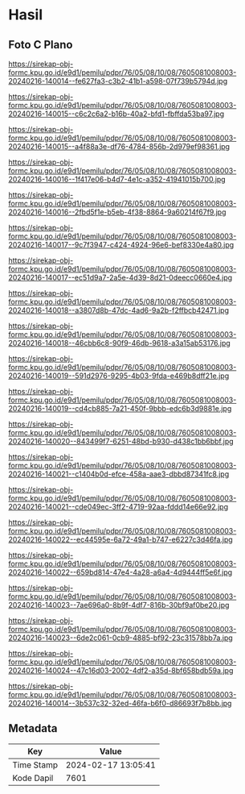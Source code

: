 # Hasil

## Foto C Plano

https://sirekap-obj-formc.kpu.go.id/e9d1/pemilu/pdpr/76/05/08/10/08/7605081008003-20240216-140014--fe627fa3-c3b2-41b1-a598-07f739b5794d.jpg

https://sirekap-obj-formc.kpu.go.id/e9d1/pemilu/pdpr/76/05/08/10/08/7605081008003-20240216-140015--c6c2c6a2-b16b-40a2-bfd1-fbffda53ba97.jpg

https://sirekap-obj-formc.kpu.go.id/e9d1/pemilu/pdpr/76/05/08/10/08/7605081008003-20240216-140015--a4f88a3e-df76-4784-856b-2d979ef98361.jpg

https://sirekap-obj-formc.kpu.go.id/e9d1/pemilu/pdpr/76/05/08/10/08/7605081008003-20240216-140016--1f417e06-b4d7-4e1c-a352-41941015b700.jpg

https://sirekap-obj-formc.kpu.go.id/e9d1/pemilu/pdpr/76/05/08/10/08/7605081008003-20240216-140016--2fbd5f1e-b5eb-4f38-8864-9a60214f67f9.jpg

https://sirekap-obj-formc.kpu.go.id/e9d1/pemilu/pdpr/76/05/08/10/08/7605081008003-20240216-140017--9c7f3947-c424-4924-96e6-bef8330e4a80.jpg

https://sirekap-obj-formc.kpu.go.id/e9d1/pemilu/pdpr/76/05/08/10/08/7605081008003-20240216-140017--ec51d9a7-2a5e-4d39-8d21-0deecc0660e4.jpg

https://sirekap-obj-formc.kpu.go.id/e9d1/pemilu/pdpr/76/05/08/10/08/7605081008003-20240216-140018--a3807d8b-47dc-4ad6-9a2b-f2ffbcb42471.jpg

https://sirekap-obj-formc.kpu.go.id/e9d1/pemilu/pdpr/76/05/08/10/08/7605081008003-20240216-140018--46cbb6c8-90f9-46db-9618-a3a15ab53176.jpg

https://sirekap-obj-formc.kpu.go.id/e9d1/pemilu/pdpr/76/05/08/10/08/7605081008003-20240216-140019--591d2976-9295-4b03-9fda-e469b8dff21e.jpg

https://sirekap-obj-formc.kpu.go.id/e9d1/pemilu/pdpr/76/05/08/10/08/7605081008003-20240216-140019--cd4cb885-7a21-450f-9bbb-edc6b3d9881e.jpg

https://sirekap-obj-formc.kpu.go.id/e9d1/pemilu/pdpr/76/05/08/10/08/7605081008003-20240216-140020--843499f7-6251-48bd-b930-d438c1bb6bbf.jpg

https://sirekap-obj-formc.kpu.go.id/e9d1/pemilu/pdpr/76/05/08/10/08/7605081008003-20240216-140021--c1404b0d-efce-458a-aae3-dbbd87341fc8.jpg

https://sirekap-obj-formc.kpu.go.id/e9d1/pemilu/pdpr/76/05/08/10/08/7605081008003-20240216-140021--cde049ec-3ff2-4719-92aa-fddd14e66e92.jpg

https://sirekap-obj-formc.kpu.go.id/e9d1/pemilu/pdpr/76/05/08/10/08/7605081008003-20240216-140022--ec44595e-6a72-49a1-b747-e6227c3d46fa.jpg

https://sirekap-obj-formc.kpu.go.id/e9d1/pemilu/pdpr/76/05/08/10/08/7605081008003-20240216-140022--659bd814-47e4-4a28-a6a4-4d9444ff5e6f.jpg

https://sirekap-obj-formc.kpu.go.id/e9d1/pemilu/pdpr/76/05/08/10/08/7605081008003-20240216-140023--7ae696a0-8b9f-4df7-816b-30bf9af0be20.jpg

https://sirekap-obj-formc.kpu.go.id/e9d1/pemilu/pdpr/76/05/08/10/08/7605081008003-20240216-140023--6de2c061-0cb9-4885-bf92-23c31578bb7a.jpg

https://sirekap-obj-formc.kpu.go.id/e9d1/pemilu/pdpr/76/05/08/10/08/7605081008003-20240216-140024--47c16d03-2002-4df2-a35d-8bf658bdb59a.jpg

https://sirekap-obj-formc.kpu.go.id/e9d1/pemilu/pdpr/76/05/08/10/08/7605081008003-20240216-140014--3b537c32-32ed-46fa-b6f0-d86693f7b8bb.jpg


## Metadata

| Key        | Value               |
| ---------- | ------------------- |
| Time Stamp | 2024-02-17 13:05:41 |
| Kode Dapil | 7601                |



